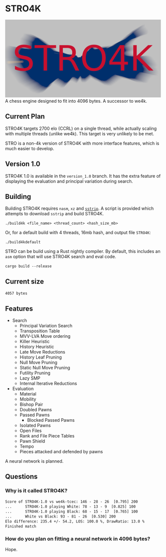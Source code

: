 # STRO4K
![logo](logo.png)
A chess engine designed to fit into 4096 bytes. A successor to we4k.

## Current Plan
STRO4K targets 2700 elo (CCRL) on a single thread, while actually scaling with multiple threads (unlike we4k). This target is very unlikely to be met.

STRO is a non-4k version of STRO4K with more interface features, which is much easier to develop.

## Version 1.0
STRO4K 1.0 is available in the `version_1.0` branch. It has the extra feature of displaying the evaluation and principal variation during search.

## Building
Building STRO4K requires `nasm`, `xz` and [`sstrip`](https://github.com/aunali1/super-strip). A script is provided which attempts to download `sstrip` and build STRO4K.

```
./build4k <file_name> <thread_count> <hash_size_mb>
```

Or, for a default build with 4 threads, 16mb hash, and output file `STRO4K`:
```
./build4kdefault
```

STRO can be build using a Rust nightly compiler. By default, this includes an `asm` option that will use STRO4K search and eval code.
```
cargo build --release
```

## Current size
```
4057 bytes
```
## Features
* Search
    * Principal Variation Search
    * Transposition Table
    * MVV-LVA Move ordering
    * Killer Heuristic
    * History Heuristic
    * Late Move Reductions
    * History Leaf Pruning
    * Null Move Pruning
    * Static Null Move Pruning
    * Futility Pruning
    * Lazy SMP
    * Internal Iterative Reductions
* Evaluation
    * Material
    * Mobility
    * Bishop Pair
    * Doubled Pawns
    * Passed Pawns
        * Blocked Passed Pawns
    * Isolated Pawns
    * Open Files
    * Rank and File Piece Tables
    * Pawn Shield
    * Tempo
    * Pieces attacked and defended by pawns

A neural network is planned.

## Questions
### Why is it called STRO4K?
```
Score of STRO4K-1.0 vs we4k-tcec: 146 - 28 - 26  [0.795] 200
...      STRO4K-1.0 playing White: 78 - 13 - 9  [0.825] 100
...      STRO4K-1.0 playing Black: 68 - 15 - 17  [0.765] 100
...      White vs Black: 93 - 81 - 26  [0.530] 200
Elo difference: 235.4 +/- 54.2, LOS: 100.0 %, DrawRatio: 13.0 %
Finished match
```

### How do you plan on fitting a neural network in 4096 bytes?
Hope.
